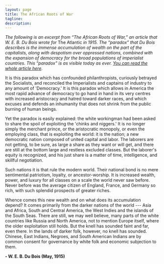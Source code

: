 ```yaml
---
layout: page
title: The African Roots of War
tagline: 
description: 
---
```


*The following is an excerpt from “The African Roots of War,” an article that W. E. B. Du Bois wrote for* The Atlantic *in 1915. The “paradox” that Du Bois describes is the immense accumulation of wealth on the part of the capitalists, along with despotism over oppressed nations, combined with the expansion of democracy for the broad populations of imperialist countries. This “paradox” is as visible today as ever. [You can read the whole article here](http://scua.library.umass.edu/digital/dubois/WarRoots.pdf).*

It is this paradox which has confounded philanthropists, curiously betrayed the Socialists, and reconciled the Imperialists and captains of industry to any amount of 'Democracy.' It is this paradox which allows in America the most rapid advance of democracy to go hand in hand in its very centres with increased aristocracy and hatred toward darker races, and which excuses and defends an inhumanity that does not shrink from the public burning of human beings.

Yet the paradox is easily explained: the white workingman had been asked to share the spoil of exploiting the 'chinks and niggers.' It is no longer simply the merchant prince, or the aristocratic monopoly, or even the employing class, that is exploiting the world: it is the nation; a new democratic nation composed of united capital and labor. The laborers are not getting, to be sure, as large a share as they want or will get, and there are still at the bottom large and restless excluded classes. But the laborer's equity is recognized, and his just share is a matter of time, intelligence, and skillful negotiation.

Such nations it is that rule the modern world. Their national bond is no mere sentimental patriotism, loyalty, or ancestor-worship. It is increased wealth, power, and luxury for all classes on a scale the world never saw before. Never before was the average citizen of England, France, and Germany so rich, with such splendid prospects of greater riches.

Whence comes this new wealth and on what does its accumulation depend? It comes primarily from the darker nations of the world --- Asia and Africa, South and Central America, the West Indies and the islands of the South Seas. There are still, we may well believe, many parts of the white countries like Russia and North America, not to mention Europe itself, where the older exploitation still holds. But the knell has sounded faint and far, even there. In the lands of darker folk, however, no knell has sounded. Chinese, East Indians, Negroes, and South American Indians are by common consent for governance by white folk and economic subjection to them. 

**- W. E. B. Du Bois (May, 1915)**
